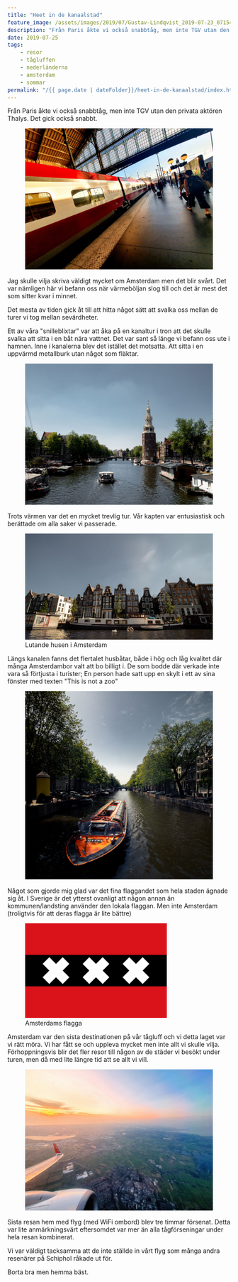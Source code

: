 ```yaml
---
title: "Heet in de kanaalstad"
feature_image: /assets/images/2019/07/Gustav-Lindqvist_2019-07-23_07154-1.jpg
description: "Från Paris åkte vi också snabbtåg, men inte TGV utan den privata aktören Thalys. Det gick också snabbt."
date: 2019-07-25
tags:
    - resor
    - tågluffen
    - nederländerna
    - amsterdam
    - sommar
permalink: "/{{ page.date | dateFolder}}/heet-in-de-kanaalstad/index.html"  
---
```


<p>Från Paris åkte vi också snabbtåg, men inte TGV utan den privata aktören Thalys. Det gick också snabbt.</p>
<figure class="kg-card kg-image-card"><img src="/assets/images/2019/07/20190723_070322-2-1.jpg" class="kg-image" alt loading="lazy"></figure>
<p>Jag skulle vilja skriva väldigt mycket om Amsterdam men det blir svårt. Det var nämligen här vi befann oss när värmeböljan slog till och det är mest det som sitter kvar i minnet.</p>
<p>Det mesta av tiden gick åt till att hitta något sätt att svalka oss mellan de turer vi tog mellan sevärdheter.</p>
<p>Ett av våra "snilleblixtar" var att åka på en kanaltur i tron att det skulle svalka att sitta i en båt nära vattnet. Det var sant så länge vi befann oss ute i hamnen. Inne i kanalerna blev det istället det motsatta. Att sitta i en uppvärmd metallburk utan något som fläktar.</p>
<figure class="kg-card kg-image-card kg-width-wide"><img src="/assets/images/2019/07/Gustav-Lindqvist_2019-07-23_07154.jpg" class="kg-image" alt loading="lazy"></figure>
<p>Trots värmen var det en mycket trevlig tur. Vår kapten var entusiastisk och berättade om alla saker vi passerade.</p>
<figure class="kg-card kg-image-card kg-width-wide kg-card-hascaption"><img src="/assets/images/2019/07/Gustav-Lindqvist_2019-07-23_07173.jpg" class="kg-image" alt loading="lazy"><figcaption>Lutande husen i Amsterdam</figcaption></figure>
<p>Längs kanalen fanns det flertalet husbåtar, både i hög och låg kvalitet där många Amsterdambor valt att bo billigt i. De som bodde där verkade inte vara så förtjusta i turister; En person hade satt upp en skylt i ett av sina fönster med texten "This is not a zoo"</p>
<figure class="kg-card kg-image-card"><img src="/assets/images/2019/07/Gustav-Lindqvist_2019-07-24_07205.jpg" class="kg-image" alt loading="lazy"></figure>
<p>Något som gjorde mig glad var det fina flaggandet som hela staden ägnade sig åt. I Sverige är det ytterst ovanligt att någon annan än kommunen/landsting använder den lokala flaggan. Men inte Amsterdam (troligtvis för att deras flagga är lite bättre)</p>
<figure class="kg-card kg-image-card kg-card-hascaption"><img src="/assets/images/2019/08/320px-Flag_of_Amsterdam.svg.png" class="kg-image" alt loading="lazy"><figcaption>Amsterdams flagga</figcaption></figure>
<p>Amsterdam var den sista destinationen på vår tågluff och vi detta laget var vi rätt möra. Vi har fått se och uppleva mycket men inte allt vi skulle vilja. Förhoppningsvis blir det fler resor till någon av de städer vi besökt under turen, men då med lite längre tid att se allt vi vill.</p>
<figure class="kg-card kg-image-card"><img src="/assets/images/2019/07/20190724_213623-2.jpg" class="kg-image" alt loading="lazy"></figure>
<p>Sista resan hem med flyg (med WiFi ombord) blev tre timmar försenat. Detta var lite anmärkningsvärt eftersomdet var mer än alla tågförseningar under hela resan kombinerat.</p>
<p>Vi var väldigt tacksamma att de inte ställde in vårt flyg som många andra resenärer på Schiphol råkade ut för.</p>

Borta bra men hemma bäst.
